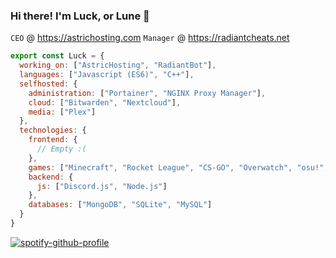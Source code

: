 ### Hi there! I'm Luck, or Lune 👋

`CEO` @ https://astrichosting.com
`Manager` @ https://radiantcheats.net

```js
export const Luck = {
  working_on: ["AstricHosting", "RadiantBot"],
  languages: ["Javascript (ES6)", "C++"],
  selfhosted: {
    administration: ["Portainer", "NGINX Proxy Manager"],
    cloud: ["Bitwarden", "Nextcloud"],
    media: ["Plex"]
  },
  technologies: {
    frontend: {
      // Empty :(
    },
    games: ["Minecraft", "Rocket League", "CS-GO", "Overwatch", "osu!", "Valorant"], // Pretty boring, huh?
    backend: {
      js: ["Discord.js", "Node.js"]
    },
    databases: ["MongoDB", "SQLite", "MySQL"]
  }
}
```

[![spotify-github-profile](https://spotify-github-profile.vercel.app/api/view?uid=ansele15&cover_image=true&theme=default&bar_color=d32ccf&bar_color_cover=true)](https://github.com/kittinan/spotify-github-profile)
